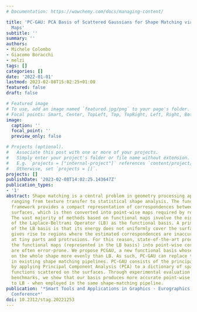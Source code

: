 ```yaml
---
# Documentation: https://wowchemy.com/docs/managing-content/

title: 'PC-GAU: PCA Basis of Scattered Gaussians for Shape Matching via Functional
  Maps'
subtitle: ''
summary: ''
authors:
- Michele Colombo
- Giacomo Boracchi
- melzi
tags: []
categories: []
date: '2022-01-01'
lastmod: 2023-02-08T15:02:25+01:00
featured: false
draft: false

# Featured image
# To use, add an image named `featured.jpg/png` to your page's folder.
# Focal points: Smart, Center, TopLeft, Top, TopRight, Left, Right, BottomLeft, Bottom, BottomRight.
image:
  caption: ''
  focal_point: ''
  preview_only: false

# Projects (optional).
#   Associate this post with one or more of your projects.
#   Simply enter your project's folder or file name without extension.
#   E.g. `projects = ["internal-project"]` references `content/project/deep-learning/index.md`.
#   Otherwise, set `projects = []`.
projects: []
publishDate: '2023-02-08T14:02:25.143647Z'
publication_types:
- '1'
abstract: Shape matching is a central problem in geometry processing applications,
  ranging from texture transfer to statistical shape analysis. The functional maps
  framework provides a compact representation of correspondences between discrete
  surfaces, which is then converted into point-wise maps required by real-world applications.
  The vast majority of methods based on functional maps involve the eigenfunctions
  of the Laplace-Beltrami Operator (LB) as the functional basis. A primary drawback
  of the LB basis is that its energy does not uniformly cover the surface. This fact
  gives rise to regions where the estimated correspondences are inaccurate, typically
  at tiny parts and protrusions. For this reason, state-of-the-art procedures to convert
  the functional maps (represented in the LB basis) into point-wise correspondences
  are often error-prone. We propose PCGAU, a new functional basis whose energy spreads
  on the whole shape more evenly than LB. As such, PC-GAU can replace the LB basis
  in existing shape matching pipelines. PC-GAU consists of the principal vectors obtained
  by applying Principal Component Analysis (PCA) to a dictionary of sparse Gaussian
  functions scattered on the surfaces. Through experimental evaluation of established
  benchmarks, we show that our basis produces more accurate point-wise maps —- compared
  to LB - when employed in the same shape-matching pipeline.
publication: '*Smart Tools and Applications in Graphics - Eurographics Italian Chapter
  Conference*'
doi: 10.2312/stag.20221253
---
```

